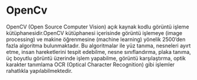 # OpenCv
OpenCV (Open Source Computer Vision) açık kaynak kodlu görüntü işleme kütüphanesidir.OpenCV kütüphanesi içerisinde görüntü işlemeye (image processing) ve makine öğrenmesine (machine learning) yönelik 2500’den fazla algoritma bulunmaktadır. Bu algoritmalar ile yüz tanıma, nesneleri ayırt etme, insan hareketlerini tespit edebilme, nesne sınıflandırma, plaka tanıma, üç boyutlu görüntü üzerinde işlem yapabilme, görüntü karşılaştırma, optik karakter tanımlama OCR (Optical Character Recognition) gibi işlemler rahatlıkla yapılabilmektedir.
